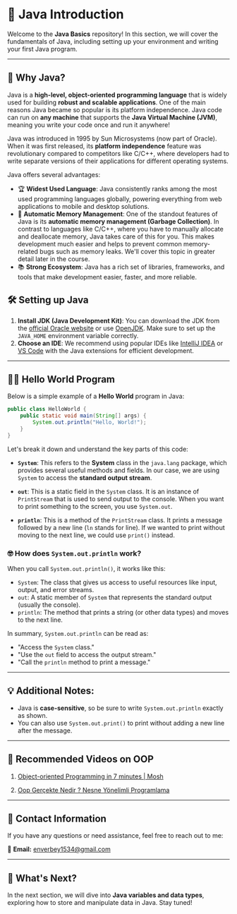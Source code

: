 # 🚀 Java Introduction

Welcome to the **Java Basics** repository! In this section, we will cover the fundamentals of Java, including setting up your environment and writing your first Java program.

---

## 🤔 Why Java?

Java is a **high-level, object-oriented programming language** that is widely used for building **robust and scalable applications**. One of the main reasons Java became so popular is its platform independence. Java code can run on **any machine** that supports the **Java Virtual Machine (JVM)**, meaning you write your code once and run it anywhere!

Java was introduced in 1995 by Sun Microsystems (now part of Oracle). When it was first released, its **platform independence** feature was revolutionary compared to competitors like C/C++, where developers had to write separate versions of their applications for different operating systems. 

Java offers several advantages:
- 🏆 **Widest Used Language**: Java consistently ranks among the most used programming languages globally, powering everything from web applications to mobile and desktop solutions.
- 🔧 **Automatic Memory Management**: One of the standout features of Java is its **automatic memory management (Garbage Collection)**. In contrast to languages like C/C++, where you have to manually allocate and deallocate memory, Java takes care of this for you. This makes development much easier and helps to prevent common memory-related bugs such as memory leaks. We'll cover this topic in greater detail later in the course.
- 📚 **Strong Ecosystem**: Java has a rich set of libraries, frameworks, and tools that make development easier, faster, and more reliable.

## 🛠️ Setting up Java

1. **Install JDK (Java Development Kit)**: You can download the JDK from the [official Oracle website](https://www.oracle.com/java/technologies/javase-jdk11-downloads.html) or use [OpenJDK](https://openjdk.java.net/). Make sure to set up the `JAVA_HOME` environment variable correctly.
2. **Choose an IDE**: We recommend using popular IDEs like [IntelliJ IDEA](https://www.jetbrains.com/idea/download/) or [VS Code](https://code.visualstudio.com/) with the Java extensions for efficient development.

---

## 👨‍💻 Hello World Program

Below is a simple example of a **Hello World** program in Java:

```java
public class HelloWorld {
    public static void main(String[] args) {
        System.out.println("Hello, World!");
    }
}
```

Let's break it down and understand the key parts of this code:

- **`System`**: This refers to the **System** class in the `java.lang` package, which provides several useful methods and fields. In our case, we are using `System` to access the **standard output stream**.

- **`out`**: This is a static field in the `System` class. It is an instance of `PrintStream` that is used to send output to the console. When you want to print something to the screen, you use `System.out`.

- **`println`**: This is a method of the `PrintStream` class. It prints a message followed by a new line (`ln` stands for line). If we wanted to print without moving to the next line, we could use `print()` instead.

### 🤓 How does `System.out.println` work?
When you call `System.out.println()`, it works like this:
- `System`: The class that gives us access to useful resources like input, output, and error streams.
- `out`: A static member of `System` that represents the standard output (usually the console).
- `println`: The method that prints a string (or other data types) and moves to the next line.

In summary, `System.out.println` can be read as:
- "Access the `System` class."
- "Use the `out` field to access the output stream."
- "Call the `println` method to print a message."

---

## 💡 Additional Notes:
- Java is **case-sensitive**, so be sure to write `System.out.println` exactly as shown.
- You can also use `System.out.print()` to print without adding a new line after the message.

---

## 🎥 Recommended Videos on OOP

1. [Object-oriented Programming in 7 minutes | Mosh](https://www.youtube.com/watch?v=pTB0EiLXUC8)  
   
2. [Oop Gerçekte Nedir ? Nesne Yönelimli Programlama](https://www.youtube.com/watch?v=tXQD9VKVmVM)

---

## 📧 Contact Information

If you have any questions or need assistance, feel free to reach out to me:

📧 **Email:** [enverbey1534@gmail.com](mailto:enverbey1534@gmail.com)

---

## 🎯 What's Next?

In the next section, we will dive into **Java variables and data types**, exploring how to store and manipulate data in Java. Stay tuned!

